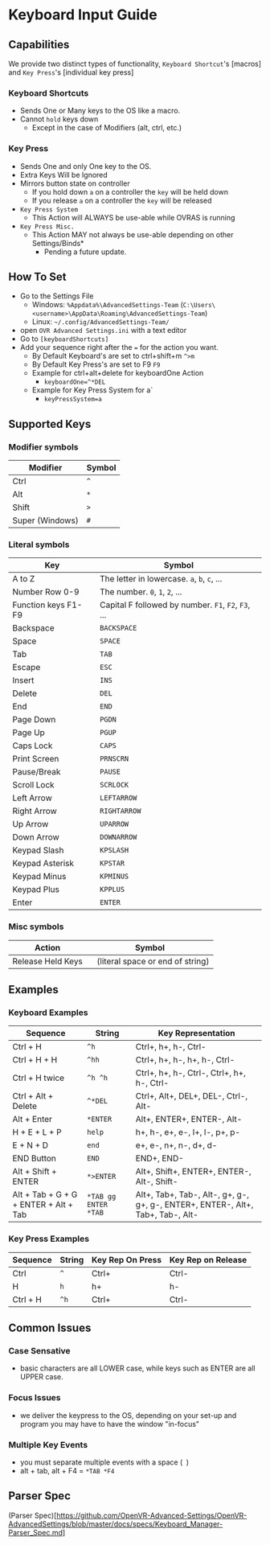 # Keyboard Input Guide

## Capabilities
 We provide two distinct types of functionality, `Keyboard Shortcut`'s [macros] and `Key Press`'s [individual key press]
 
### Keyboard Shortcuts
 
- Sends One or Many keys to the OS like a macro.
- Cannot `hold` keys down
  - Except in the case of Modifiers (alt, ctrl, etc.)

### Key Press

- Sends One and only One key to the OS.
 - Extra Keys Will be Ignored
- Mirrors button state on controller
  - If you hold down `a` on a controller the `key` will be held down
  - If you release `a` on a controller the `key` will be released
- `Key Press System`
  - This Action will ALWAYS be use-able while OVRAS is running
- `Key Press Misc.`
  - This Action MAY not always be use-able depending on other Settings/Binds*
    - Pending a future update.

## How To Set

- Go to the Settings File
  - Windows: `%Appdata%\AdvancedSettings-Team` (`C:\Users\<username>\AppData\Roaming\AdvancedSettings-Team`)
  - Linux: `~/.config/AdvancedSettings-Team/`
- open `OVR Advanced Settings.ini` with a text editor
- Go to `[keyboardShortcuts]`
- Add your sequence right after the `=` for the action you want.
  - By Default Keyboard's are set to ctrl+shift+m `^>m`
  - By Default Key Press's are set to F9 `F9`
  - Example for ctrl+alt+delete for keyboardOne Action
    - `keyboardOne=^*DEL`
  - Example for Key Press System for a`
    - `keyPressSystem=a`
	
## Supported Keys

### Modifier symbols

| Modifier | Symbol |
|---|---|
| Ctrl | `^` |
| Alt | `*` |
| Shift | `>` |
| Super (Windows) | `#` |

### Literal symbols

| Key | Symbol |
|---|---|
| A to Z | The letter in lowercase. `a`, `b`, `c`, ... |
| Number Row 0-9 | The number. `0`, `1`, `2`, ... |
| Function keys F1-F9 | Capital F followed by number. `F1`, `F2`, `F3`, ... |
| Backspace | `BACKSPACE` |
| Space | `SPACE` |
| Tab | `TAB` |
| Escape | `ESC` |
| Insert | `INS` |
| Delete | `DEL` |
| End | `END` |
| Page Down | `PGDN` |
| Page Up | `PGUP` |
| Caps Lock | `CAPS` |
| Print Screen | `PRNSCRN` |
| Pause/Break | `PAUSE` |
| Scroll Lock | `SCRLOCK` |
| Left Arrow | `LEFTARROW` |
| Right Arrow | `RIGHTARROW` |
| Up Arrow | `UPARROW` |
| Down Arrow | `DOWNARROW` |
| Keypad Slash | `KPSLASH` |
| Keypad Asterisk | `KPSTAR` |
| Keypad Minus | `KPMINUS` |
| Keypad Plus | `KPPLUS` |
| Enter | `ENTER` |


### Misc symbols
| Action | Symbol |
|---|---|
| Release Held Keys | ` ` (literal space or end of string) |


## Examples

### Keyboard Examples

| Sequence | String | Key Representation |
|---|---|---|
| Ctrl + H | `^h` | Ctrl+, h+, h-, Ctrl- |
| Ctrl + H + H | `^hh` | Ctrl+, h+, h-, h+, h-, Ctrl- |
| Ctrl + H twice | `^h ^h` | Ctrl+, h+, h-, Ctrl-, Ctrl+, h+, h-, Ctrl- |
| Ctrl + Alt + Delete | `^*DEL` | Ctrl+, Alt+, DEL+, DEL-, Ctrl-, Alt- |
| Alt + Enter | `*ENTER` | Alt+, ENTER+, ENTER-, Alt- |
| H + E + L + P | `help` | h+, h-, e+, e-, l+, l-, p+, p- |
| E + N + D | `end` | e+, e-, n+, n-, d+, d- |
| END Button | `END` | END+, END- |
| Alt + Shift + ENTER | `*>ENTER` | Alt+, Shift+, ENTER+, ENTER-, Alt-, Shift- |
| Alt + Tab + G + G + ENTER + Alt + Tab | `*TAB gg ENTER *TAB` | Alt+, Tab+, Tab-, Alt-, g+, g-, g+, g-, ENTER+, ENTER-, Alt+, Tab+, Tab-, Alt- |


### Key Press Examples

| Sequence | String | Key Rep On Press | Key Rep on Release
|---|---|---|---|
| Ctrl | `^` | Ctrl+ | Ctrl- |
| H | `h` | h+ | h- |
| Ctrl + H | `^h` | Ctrl+ | Ctrl- |


## Common Issues

### Case Sensative
- basic characters are all LOWER case, while keys such as ENTER are all UPPER case.

### Focus Issues
- we deliver the keypress to the OS, depending on your set-up and program you may have to have the window "in-focus"

### Multiple Key Events
- you must separate multiple events with a space (` `)
 - alt + tab, alt + F4 = `*TAB *F4`

## Parser Spec
(Parser Spec)[https://github.com/OpenVR-Advanced-Settings/OpenVR-AdvancedSettings/blob/master/docs/specs/Keyboard_Manager-Parser_Spec.md]
